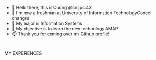 - 👋 Hello there, this is Cuong @cngpc.43
- 👀 I'm now a freshman at University of Information TechnologyCancel changes
- 🌱 My major is Information Systems
- 💞️ My objective is to learn the new technology AMAP
- 📫 Thank you for coming over my Github profile!
<!---
cngpc43/cngpc43 is a ✨ special ✨ repository because its `README.md` (this file) appears on your GitHub profile.
You can click the Preview link to take a look at your changes.
--->
<h1 align="center">
 </h1> MY EXPERIENCES

